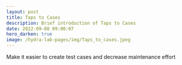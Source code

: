 ```yaml
---
layout: post
title: Taps to Cases
description: Brief introduction of Taps to Cases
date: 2022-09-08 09:00:07
hero_darken: true
image: /hydra-lab-pages/img/Taps_to_cases.jpeg
---
```


Make it easier to create test cases and decrease maintenance effort

